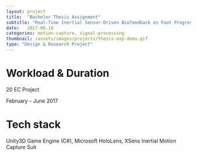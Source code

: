 ```yaml
---
layout: project
title:  "Bachelor Thesis Assignment"
subtitle: "Real-Time Inertial Sensor-Driven Biofeedback on Foot Progression Angle"
date:   2017-06-18
categories: motion-capture, signal-processing
thumbnail: /assets/images/projects/thesis-exp-demo.gif
type: "Design & Research Project"
---
```


# Workload & Duration
20 EC Project

February - June 2017

# Tech stack
Unity3D Game Engine (C#), Microsoft HoloLens, XSens Inertial Motion Capture Suit

